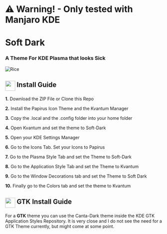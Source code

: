 # ⚠️ Warning! - Only tested with Manjaro KDE

# Soft Dark
### A Theme For KDE Plasma that looks Sick
![Rice](https://i.ibb.co/7jw3bBZ/rice.png)

## <img src="https://cdn.iconscout.com/icon/free/png-256/qt-2-555851.png" width=32 align="top"> Install Guide


**1.** Download the ZIP File or Clone this Repo

**2.** Install the Papirus Icon Theme and the Kvantum Manager

**3.** Copy the .local and the .config folder into your home folder

**4.** Open Kvantum and set the theme to Soft-Dark

**5.** Open your KDE Settings Manager

**6.** Go to the Icons Tab. Set your Icons to Papirus

**7.** Go to the Plasma Style Tab and set the Theme to Soft-Dark

**8.** Go to the Application Style Tab and set the Theme to Kvantum

**9.** Go to the Window Decorations tab and set the Theme to Soft Dark

**10.** Finally go to the Colors tab and set the theme to Kvantum

## <img src="https://www.gtk.org/assets/img/logo-gtk-sm.png" width=32 align="top"> GTK Install Guide

For a **GTK** theme you can use the Canta-Dark theme inside the KDE GTK Application Styles Repository. It is very close and I do not see the need for a GTK Theme currently, but might come at some point.


